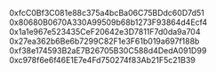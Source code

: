 0xfcC0Bf3C081e88c375a4bcBa06C75BDdc60D7d51
0x80680B0670A330A99509b68b1273F93864d4Ecf4
0x1a1e967e523435CeF20642e3D7811F7d0da9a704
0x27ea362b6Be6b7299C82F1e3F61b019a697f188b
0xf38e174593B2aE7B26705B30C588d4DedA091D99
0xc978f6e6f46E1E7e4Fd750274f83Ab21F5c21B39